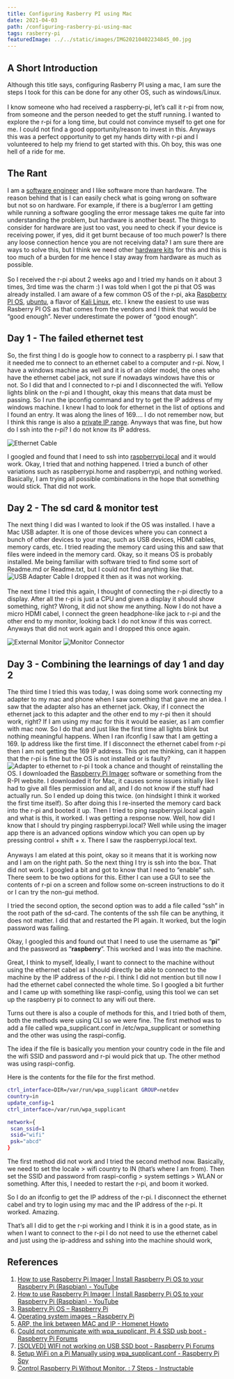 ```yaml
---
title: Configuring Rasberry PI using Mac
date: 2021-04-03
path: /configuring-rasberry-pi-using-mac
tags: rasberry-pi
featuredImage: ../../static/images/IMG20210402234845_00.jpg
---
```


## A Short Introduction

Although this title says, configuring Rasberry PI using a mac, I am sure the steps I took for this can be done for any other OS, such as windows/Linux.
<br/>
<br/>
I know someone who had received a raspberry-pi, let’s call it r-pi from now, from someone and the person needed to get the stuff running. I wanted to explore the r-pi for a long time, but could not convince myself to get one for me. I could not find a good opportunity/reason to invest in this. Anyways this was a perfect opportunity to get my hands dirty with r-pi and I volunteered to help my friend to get started with this. Oh boy, this was one hell of a ride for me.

## The Rant

I am a [software engineer](https://bisvarup.me/) and I like software more than hardware. The reason behind that is I can easily check what is going wrong on software but not so on hardware. For example, if there is a bug/error I am getting while running a software googling the error message takes me quite far into understanding the problem, but hardware is another beast. The things to consider for hardware are just too vast, you need to check if your device is receiving power, if yes, did it get burnt because of too much power? Is there any loose connection hence you are not receiving data? I am sure there are ways to solve this, but I think we need other [hardware kits](https://en.wikipedia.org/wiki/Voltmeter) for this and this is too much of a burden for me hence I stay away from hardware as much as possible.
<br/>
<br/>
So I received the r-pi about 2 weeks ago and I tried my hands on it about 3 times, 3rd time was the charm :) I was told when I got the pi that OS was already installed. 
I am aware of a few common OS of the r-pi, aka [Raspberry PI OS](https://www.raspberrypi.org/software/operating-systems/), [ubuntu](https://ubuntu.com/raspberry-pi), a flavor of [Kali Linux](https://www.kali.org/docs/arm/kali-linux-raspberry-pi/), etc. I knew the easiest to use was Rasberry PI OS as that comes from the vendors and I think that would be “good enough”. Never underestimate the power of “good enough”. 

## Day 1 - The failed ethernet test
So, the first thing I do is google how to connect to a raspberry pi. I saw that it needed me to connect to an ethernet cabel to a computer and r-pi. Now, I have a windows machine as well and it is of an older model, the ones who have the ethernet cabel jack, not sure if nowadays windows have this or not. So I did that and I connected to r-pi and I disconnected the wifi. Yellow lights blink on the r-pi and I thought, okay this means that data must be passing. So I run the ipconfig command and try to get the IP address of my windows machine. I knew I had to look for ethernet in the list of options and I found an entry. It was along the lines of 169…. I do not remember now, but I think this range is also a [private IP range](https://packetlife.net/blog/2008/sep/24/169-254-0-0-addresses-explained/). Anyways that was fine, but how do I ssh into the r-pi? I do not know its IP address. 

![Ethernet Cable](/images/IMG20210402234908_00.jpg "Ethernet Cable")

I googled and found that I need to ssh into [raspberrypi.local](https://www.raspberrypi.org/documentation/remote-access/ip-address.md) and it would work. Okay, I tried that and nothing happened. I tried a bunch of other variations such as raspberrypi.home and raspberrypi, and nothing worked. Basically, I am trying all possible combinations in the hope that something would stick. That did not work.

## Day 2 - The sd card & monitor test
The next thing I did was I wanted to look if the OS was installed. I have a Mac USB adapter. It is one of those devices where you can connect a bunch of other devices to your mac, such as USB devices, HDMI cables, memory cards, etc. I tried reading the memory card using this and saw that files were indeed in the memory card. Okay, so it means OS is probably installed. Me being familiar with software tried to find some sort of Readme.md or Readme.txt, but I could not find anything like that.
![USB Adapter Cable](/images/IMG20210402234856_00.jpg "USB Adapter Cable")
I dropped it then as it was not working.
<br/>
<br/>
The next time I tried this again, I thought of connecting the r-pi directly to a display. After all the r-pi is just a CPU and given a display it should show something, right? Wrong, it did not show me anything. Now I do not have a micro HDMI cabel, I connect the green headphone-like jack to r-pi and the other end to my monitor, looking back I do not know if this was correct. Anyways that did not work again and I dropped this once again.

![External Monitor](/images/IMG20210403003108_00.jpg "External Monitor")
![Monitor Connector](/images/IMG20210403003116_00.jpg "Monitor Connector")

## Day 3 - Combining the learnings of day 1 and day 2
The third time I tried this was today, I was doing some work connecting my adapter to my mac and phone when I saw something that gave me an idea. I saw that the adapter also has an ethernet jack. Okay, if I connect the ethernet jack to this adapter and the other end to my r-pi then it should work, right? If I am using my mac for this it would be easier, as I am comfier with mac now. So I do that and just like the first time all lights blink but nothing meaningful happens. When I ran ifconfig I saw that I am getting a 169. Ip address like the first time. If I disconnect the ethernet cabel from r-pi then I am not getting the 169 IP address. This got me thinking, can it happen that the r-pi is fine but the OS is not installed or is faulty?
![Adapter to ethernet to r-pi](/images/IMG20210403003142_00.jpg "Adapter to ethernet to r-pi")
I took a chance and thought of reinstalling the OS. I downloaded the [Raspberry Pi Imager](https://www.raspberrypi.org/software/) software or something from the R-PI website. I downloaded it for Mac, it causes some issues initially like I had to give all files permission and all, and I do not know if the stuff had actually run. So I ended up doing this twice. (on hindsight I think it worked the first time itself). So after doing this I re-inserted the memory card back into the r-pi and booted it up. Then I tried to ping raspberrypi.local again and what is this, it worked. I was getting a response now. Well, how did I know that I should try pinging raspberrypi.local? Well while using the imager app there is an advanced options window which you can open up by pressing control + shift + x. There I saw the raspberrypi.local text.
<br/>
<br/>
Anyways I am elated at this point, okay so it means that it is working now and I am on the right path. So the next thing I try is ssh into the box. That did not work. I googled a bit and got to know that I need to “enable” ssh. There seem to be two options for this. Either I can use a GUI to see the contents of r-pi on a screen and follow some on-screen instructions to do it or I can try the non-gui method. 

I tried the second option, the second option was to add a file called “ssh” in the root path of the sd-card. The contents of the ssh file can be anything, it does not matter. I did that and restarted the PI again. It worked, but the login password was failing.

Okay, I googled this and found out that I need to use the username as “**pi**” and the password as “**raspberry**”. This worked and I was into the machine. 

Great, I think to myself, Ideally, I want to connect to the machine without using the ethernet cabel as I should directly be able to connect to the machine by the IP address of the r-pi. I think I did not mention but till now I had the ethernet cabel connected the whole time. So I googled a bit further and I came up with something like raspi-config, using this tool we can set up the raspberry pi to connect to any wifi out there.

Turns out there is also a couple of methods for this, and I tried both of them, both the methods were using CLI so we were fine. The first method was to add a file called wpa_supplicant.conf in /etc/wpa_supplicant or something and the other was using the raspi-config.

The idea if the file is basically you mention your country code in the file and the wifi SSID and password and r-pi would pick that up. The other method was using raspi-config.

Here is the contents for the file for the first method.
```sh
ctrl_interface=DIR=/var/run/wpa_supplicant GROUP=netdev
country=in
update_config=1
ctrl_interface=/var/run/wpa_supplicant

network={
 scan_ssid=1
 ssid="wifi"
 psk="abcd"
}
```
The first method did not work and I tried the second method now. Basically, we need to set the locale > wifi country to IN (that’s where I am from). Then set the SSID and password from raspi-config > system settings > WLAN or something.
After this, I needed to restart the r-pi, and boom it worked.

So I do an ifconfig to get the IP address of the r-pi. I disconnect the ethernet cabel and try to login using my mac and the IP address of the r-pi. It worked. Amazing.

That’s all I did to get the r-pi working and I think it is in a good state, as in when I want to connect to the r-pi I do not need to use the ethernet cabel and just using the ip-address and sshing into the machine should work,

## References

1. [How to use Raspberry Pi Imager | Install Raspberry Pi OS to your Raspberry Pi (Raspbian) - YouTube](www.youtube.com)
2. [How to use Raspberry Pi Imager | Install Raspberry Pi OS to your Raspberry Pi (Raspbian) - YouTube](www.youtube.com)
3. [Raspberry Pi OS – Raspberry Pi](https://www.raspberrypi.org/)
4. [Operating system images – Raspberry Pi](https://www.homenethowto.com/)
5. [ARP, the link between MAC and IP - Homenet Howto](http://www.homenethowto.com)
6. [Could not communicate with wpa_supplicant, Pi 4 SSD usb boot - Raspberry Pi Forums](http://www.raspberrypi.org)
7. [[SOLVED] WIFI not working on USB SSD boot - Raspberry Pi Forums](http://www.raspberrypi.org)
8. [Setup WiFi on a Pi Manually using wpa_supplicant.conf - Raspberry Pi Spy](http://www.raspberrypi-spy.co.uk)
9. [Control Raspberry Pi Without Monitor. : 7 Steps - Instructable](https://www.instructables.com/)